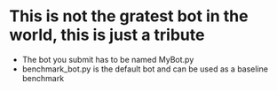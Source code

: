 # This is not the gratest bot in the world, this is just a tribute

- The bot you submit has to be named MyBot.py
- benchmark_bot.py is the default bot and can be used as a baseline benchmark


